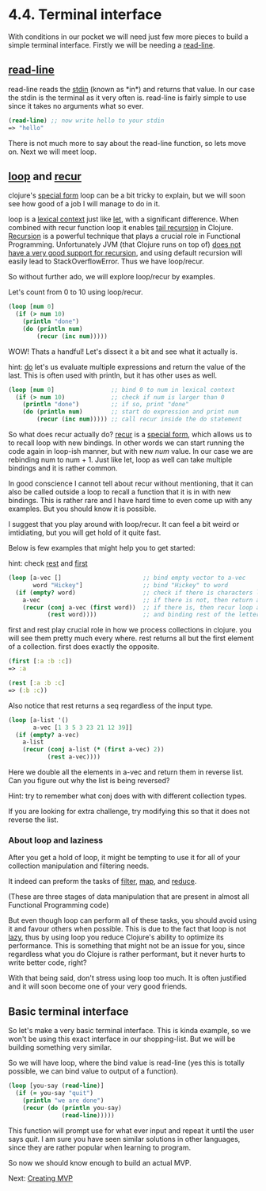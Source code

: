 # 4.4. Terminal interface

With conditions in our pocket we will need just few more pieces to build a simple terminal interface.
Firstly we will be needing a [read-line](https://clojuredocs.org/clojure.core/read-line).

## [read-line](https://clojuredocs.org/clojure.core/read-line)

read-line reads the [stdin](https://en.wikipedia.org/wiki/Standard_streams) (known as \*in\*) and returns that value.
In our case the stdin is the terminal as it very often is.
read-line is fairly simple to use since it takes no arguments what so ever.

```clojure
(read-line) ;; now write hello to your stdin
=> "hello"
```

There is not much more to say about the read-line function,
so lets move on. Next we will meet loop.

## [loop](https://clojuredocs.org/clojure.core/loop) and [recur](https://clojuredocs.org/clojure.core/recur)

clojure's [special form](https://clojure.org/reference/special_forms) loop can be a bit tricky to explain,
but we will soon see how good of a job I will manage to do in it.

loop is a [lexical context](https://en.wikipedia.org/wiki/Scope_(computer_science)#Lexical_scope_vs._dynamic_scope) just like [let](https://clojuredocs.org/clojure.core/let),
with a significant difference.
When combined with recur function loop it enables [tail recursion](https://en.wikipedia.org/wiki/Tail_call) in Clojure.
[Recursion](https://en.wikipedia.org/wiki/Recursion) is a powerful technique that plays a crucial role in Functional Programming.
Unfortunately JVM (that Clojure runs on top of) [does not have a very good support for recursion](https://purelyfunctional.tv/article/problems-with-the-jvm/),
and using default recursion will easily lead to StackOverflowError.
Thus we have loop/recur.

So without further ado,
we will explore loop/recur by examples.

Let's count from 0 to 10 using loop/recur.

```clojure
(loop [num 0]
  (if (> num 10)
    (println "done")
    (do (println num)
        (recur (inc num)))))
```

WOW! Thats a handful!
Let's dissect it a bit and see what it actually is.

hint: [do](https://clojuredocs.org/clojure.core/do) let's us evaluate multiple expressions and return the value of the last.
This is often used with println,
but it has other uses as well.

```clojure
(loop [num 0]                ;; bind 0 to num in lexical context
  (if (> num 10)             ;; check if num is larger than 0
    (println "done")         ;; if so, print "done"
    (do (println num)        ;; start do expression and print num
        (recur (inc num))))) ;; call recur inside the do statement
```

So what does recur actually do?
[recur](https://clojuredocs.org/clojure.core/recur) is a [special form](https://clojure.org/reference/special_forms#recur),
which allows us to to recall loop with new bindings.
In other words we can start running the code again in loop-ish manner,
but with new _num_ value.
In our case we are rebinding num to num + 1.
Just like let,
loop as well can take multiple bindings and it is rather common.

In good conscience I cannot tell about recur without mentioning,
that it can also be called outside a loop to recall a function that it is in with new bindings.
This is rather rare and I have hard time to even come up with any examples.
But you should know it is possible.

I suggest that you play around with loop/recur.
It can feel a bit weird or imtidiating,
but you will get hold of it quite fast.

Below is few examples that might help you to get started:

hint: check [rest](https://clojuredocs.org/clojure.core/rest) and [first](https://clojuredocs.org/clojure.core/first)

```clojure
(loop [a-vec []                       ;; bind empty vector to a-vec
       word "Hickey"]                 ;; bind "Hickey" to word
  (if (empty? word)                   ;; check if there is characters left in word
    a-vec                             ;; if there is not, then return a-vec
    (recur (conj a-vec (first word))  ;; if there is, then recur loop adding first letter of the word to a-vec
           (rest word))))             ;; and binding rest of the letter (except first) to word
```

first and rest play crucial role in how we process collections in clojure.
you will see them pretty much every where.
rest returns all but the first element of a collection.
first does exactly the opposite.

```clojure
(first [:a :b :c])
=> :a

(rest [:a :b :c]
=> (:b :c))
```

Also notice that rest returns a seq regardless of the input type.

```clojure
(loop [a-list '()
       a-vec [1 3 5 3 23 21 12 39]]
  (if (empty? a-vec)
    a-list
    (recur (conj a-list (* (first a-vec) 2))
           (rest a-vec))))
```

Here we double all the elements in a-vec and return them in reverse list.
Can you figure out why the list is being reversed?

Hint: try to remember what conj does with with different collection types.

If you are looking for extra challenge,
try modifying this so that it does not reverse the list.

### About loop and laziness

After you get a hold of loop,
it might be tempting to use it for all of your collection manipulation and filtering needs.

It indeed can preform the tasks of [filter](https://clojuredocs.org/clojure.core/filter),
[map](https://clojuredocs.org/clojure.core/map),
and [reduce](https://clojuredocs.org/clojure.core/reduce).

(These are three stages of data manipulation that are present in almost all Functional Programming code)

But even though loop can perform all of these tasks,
you should avoid using it and favour others when possible.
This is due to the fact that loop is not [lazy](http://clojure-doc.org/articles/language/laziness.html),
thus by using loop you reduce Clojure's ability to optimize its performance.
This is something that might not be an issue for you,
since regardless what you do Clojure is rather performant,
but it never hurts to write better code, right?

With that being said,
don't stress using loop too much.
It is often justified and it will soon become one of your very good friends.

## Basic terminal interface

So let's make a very basic terminal interface.
This is kinda example,
so we won't be using this exact interface in our shopping-list.
But we will be building something very similar.

So we will have loop,
where the bind value is read-line
(yes this is totally possible, we can bind value to output of a function).

```clojure
(loop [you-say (read-line)]
  (if (= you-say "quit")
    (println "we are done")
    (recur (do (println you-say)
               (read-line)))))
```

This function will prompt use for what ever input and repeat it until the user says _quit_.
I am sure you have seen similar solutions in other languages,
since they are rather popular when learning to program.

So now we should know enough to build an actual MVP.

Next: [Creating MVP](5-creating-mvp.md)
